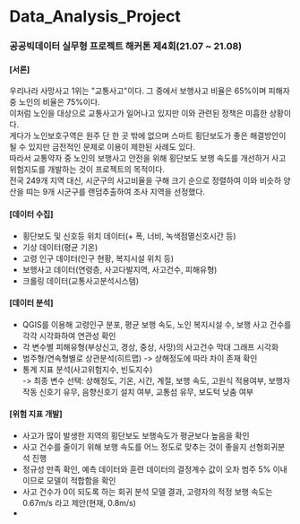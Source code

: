 # Data_Analysis_Project
### 공공빅데이터 실무형 프로젝트 해커톤 제4회(21.07 ~ 21.08)

#### [서론]  
우리나라 사망사고 1위는 "교통사고"이다. 그 중에서 보행사고 비율은 65%이며 피해자 중 노인의 비율은 75%이다.  
이처럼 노인을 대상으로 교통사고가 일어나고 있지만 이와 관련된 정책은 미흡한 상황이다.  
게다가 노인보호구역은 원주 단 한 곳 밖에 없으며 스마트 횡단보도가 좋은 해결방안이 될 수 있지만 금전적인 문제로 이용이 제한된 사례도 있다.  
따라서 교통약자 중 노인의 보행사고 안전을 위해 횡단보도 보행 속도를 개선하거 사고위험지도를 개발하는 것이 프로젝트의 목적이다.  
전국 249개 지역 대신, 시군구의 사고비율을 구해 크기 순으로 정렬하여 이와 비슷하 양산을 띠는 9개 시군구를 랜덤추출하여 조사 지역을 선정했다.  

#### [데이터 수집]
- 횡단보도 및 신호등 위치 데이터(+ 폭, 너비, 녹색점멸신호시간 등)
- 기상 데이터(평균 기온)
- 고령 인구 데이터(인구 현황, 복지시설 위치 등)
- 보행사고 데이터(연령층, 사고다발지역, 사고건수, 피해유형)
- 크롤링 데이터(교통사고분석시스템)

#### [데이터 분석]
- QGIS를 이용해 고령인구 분포, 평균 보행 속도, 노인 복지시설 수, 보행 사고 건수를 각각 시각화하여 연관성 확인
- 각 변수별 피해유형(부상신고, 경상, 중상, 사망)의 사고건수 막대 그래프 시각화
- 범주형/연속형별로 상관분석(히트맵) -> 상해정도에 따라 차이 존재 확인
- 통계 지표 분석(사고위험지수, 빈도지수)  
-> 최종 변수 선택: 상해정도, 기온, 시간, 계절, 보행 속도, 고원식 적용여부, 보행자 작동 신호기 유무, 음향신호기 설치 여부, 교통섬 유무, 보도턱 낮춤 여부

#### [위험 지표 개발]
- 사고가 많이 발생한 지역의 횡단보도 보행속도가 평균보다 높음을 확인
- 사고 건수를 줄이기 위해 보행 속도를 어느 정도로 맞추는 것이 좋을지 선형회귀분석 진행
- 정규성 만족 확인, 예측 데이터와 훈련 데이터의 결정계수 값이 오차 범주 5% 이내이므로 모델이 적합함을 확인
- 사고 건수가 0이 되도록 하는 회귀 분석 모델 결과, 고령자의 적정 보행 속도는 0.67m/s 라고 제안(현재, 0.8m/s)
- 
